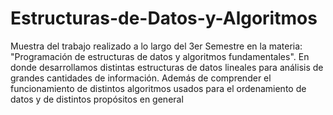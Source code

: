 # Estructuras-de-Datos-y-Algoritmos
Muestra del trabajo realizado a lo largo del 3er Semestre en la materia: "Programación de estructuras de datos y algoritmos fundamentales". 
En donde desarrollamos distintas estructuras de datos lineales para análisis de grandes cantidades de información. 
Además de comprender el funcionamiento de distintos algoritmos usados para el ordenamiento de datos y de distintos propósitos en general 
